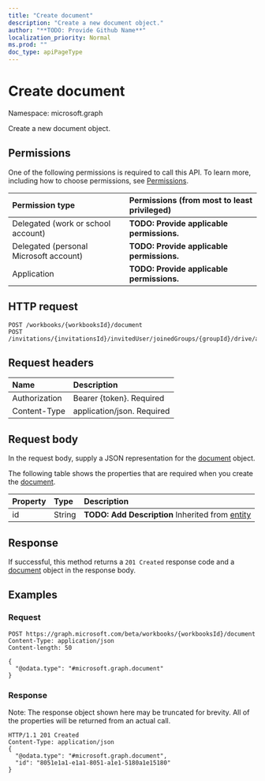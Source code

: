 ```yaml
---
title: "Create document"
description: "Create a new document object."
author: "**TODO: Provide Github Name**"
localization_priority: Normal
ms.prod: ""
doc_type: apiPageType
---
```


# Create document

Namespace: microsoft.graph

Create a new document object.

## Permissions
One of the following permissions is required to call this API. To learn more, including how to choose permissions, see [Permissions](/concepts/permissions-reference.md).

|Permission type|Permissions (from most to least privileged)|
|:---|:---|
|Delegated (work or school account)|**TODO: Provide applicable permissions.**|
|Delegated (personal Microsoft account)|**TODO: Provide applicable permissions.**|
|Application|**TODO: Provide applicable permissions.**|

## HTTP request
<!-- {
  "blockType": "ignored"
}
-->
``` http
POST /workbooks/{workbooksId}/document
POST /invitations/{invitationsId}/invitedUser/joinedGroups/{groupId}/drive/activities/{itemActivityOLDId}/driveItem/document
```

## Request headers
|Name|Description|
|:---|:---|
|Authorization|Bearer {token}. Required|
|Content-Type|application/json. Required|

## Request body
In the request body, supply a JSON representation for the [document](../resources/document.md) object.

The following table shows the properties that are required when you create the [document](../resources/document.md).

|Property|Type|Description|
|:---|:---|:---|
|id|String|**TODO: Add Description** Inherited from [entity](../resources/entity.md)|



## Response
If successful, this method returns a `201 Created` response code and a [document](../resources/document.md) object in the response body.

## Examples

### Request
<!-- {
  "blockType": "request",
  "name": "create_document_from_"
}
-->
``` http
POST https://graph.microsoft.com/beta/workbooks/{workbooksId}/document
Content-Type: application/json
Content-length: 50

{
  "@odata.type": "#microsoft.graph.document"
}
```

### Response
Note: The response object shown here may be truncated for brevity. All of the properties will be returned from an actual call.
<!-- {
  "blockType": "response",
  "truncated": true,
  "@odata.type": "microsoft.graph.document"
}
-->
``` http
HTTP/1.1 201 Created
Content-Type: application/json
{
  "@odata.type": "#microsoft.graph.document",
  "id": "8051e1a1-e1a1-8051-a1e1-5180a1e15180"
}
```

